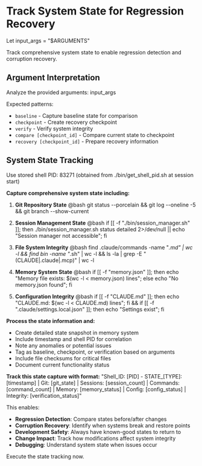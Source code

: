 # Track System State for Regression Recovery

Let input_args = "$ARGUMENTS"

Track comprehensive system state to enable regression detection and corruption recovery.

## Argument Interpretation
Analyze the provided arguments: input_args

Expected patterns:
- `baseline` - Capture baseline state for comparison
- `checkpoint` - Create recovery checkpoint
- `verify` - Verify system integrity
- `compare [checkpoint_id]` - Compare current state to checkpoint
- `recovery [checkpoint_id]` - Prepare recovery information

## System State Tracking

Use stored shell PID: 83271 (obtained from ./bin/get_shell_pid.sh at session start)

**Capture comprehensive system state including:**

1. **Git Repository State**
@bash git status --porcelain && git log --oneline -5 && git branch --show-current

2. **Session Management State** 
@bash if [[ -f "./bin/session_manager.sh" ]]; then ./bin/session_manager.sh status detailed 2>/dev/null || echo "Session manager not accessible"; fi

3. **File System Integrity**
@bash find .claude/commands -name "*.md" | wc -l && find bin -name "*.sh" | wc -l && ls -la | grep -E "(CLAUDE|\.claude|\.mcp)" | wc -l

4. **Memory System State**
@bash if [[ -f "memory.json" ]]; then echo "Memory file exists: $(wc -l < memory.json) lines"; else echo "No memory.json found"; fi

5. **Configuration Integrity**
@bash if [[ -f "CLAUDE.md" ]]; then echo "CLAUDE.md: $(wc -l < CLAUDE.md) lines"; fi && if [[ -f ".claude/settings.local.json" ]]; then echo "Settings exist"; fi

**Process the state information and:**
- Create detailed state snapshot in memory system
- Include timestamp and shell PID for correlation
- Note any anomalies or potential issues
- Tag as baseline, checkpoint, or verification based on arguments
- Include file checksums for critical files
- Document current functionality status

**Track this state capture with format:**
"Shell_ID: [PID] - STATE_[TYPE]: [timestamp] | Git: [git_state] | Sessions: [session_count] | Commands: [command_count] | Memory: [memory_status] | Config: [config_status] | Integrity: [verification_status]"

This enables:
- **Regression Detection**: Compare states before/after changes
- **Corruption Recovery**: Identify when systems break and restore points
- **Development Safety**: Always have known-good states to return to
- **Change Impact**: Track how modifications affect system integrity
- **Debugging**: Understand system state when issues occur

Execute the state tracking now.